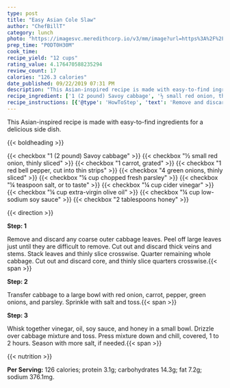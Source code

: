 ```yaml
---
type: post
title: "Easy Asian Cole Slaw"
author: "ChefBillT"
category: lunch
photo: "https://imagesvc.meredithcorp.io/v3/mm/image?url=https%3A%2F%2Fimages.media-allrecipes.com%2Fuserphotos%2F3797868.jpg"
prep_time: "P0DT0H30M"
cook_time: 
recipe_yield: "12 cups"
rating_value: 4.176470588235294
review_count: 17
calories: "126.3 calories"
date_published: 09/22/2019 07:31 PM
description: "This Asian-inspired recipe is made with easy-to-find ingredients for a delicious side dish."
recipe_ingredient: ['1 (2 pound) Savoy cabbage', '½ small red onion, thinly sliced', '1 carrot, grated', '1 red bell pepper, cut into thin strips', '4 green onions, thinly sliced', '¼ cup chopped fresh parsley', '¼ teaspoon salt, or to taste', '¼ cup cider vinegar', '¼ cup extra-virgin olive oil', '¼ cup low-sodium soy sauce', '2 tablespoons honey']
recipe_instructions: [{'@type': 'HowToStep', 'text': 'Remove and discard any coarse outer cabbage leaves. Peel off large leaves just until they are difficult to remove. Cut out and discard thick veins and stems. Stack leaves and thinly slice crosswise. Quarter remaining whole cabbage. Cut out and discard core, and thinly slice quarters crosswise.\n'}, {'@type': 'HowToStep', 'text': 'Transfer cabbage to a large bowl with red onion, carrot, pepper, green onions, and parsley. Sprinkle with salt and toss.\n'}, {'@type': 'HowToStep', 'text': 'Whisk together vinegar, oil, soy sauce, and honey in a small bowl. Drizzle over cabbage mixture and toss. Press mixture down and chill, covered, 1 to 2 hours. Season with more salt, if needed.\n'}]
---
```


This Asian-inspired recipe is made with easy-to-find ingredients for a delicious side dish. 

{{< boldheading >}}

{{< checkbox "1 (2 pound) Savoy cabbage" >}}
{{< checkbox "½ small red onion, thinly sliced" >}}
{{< checkbox "1  carrot, grated" >}}
{{< checkbox "1  red bell pepper, cut into thin strips" >}}
{{< checkbox "4  green onions, thinly sliced" >}}
{{< checkbox "¼ cup chopped fresh parsley" >}}
{{< checkbox "¼ teaspoon salt, or to taste" >}}
{{< checkbox "¼ cup cider vinegar" >}}
{{< checkbox "¼ cup extra-virgin olive oil" >}}
{{< checkbox "¼ cup low-sodium soy sauce" >}}
{{< checkbox "2 tablespoons honey" >}}


{{< direction >}}

**Step: 1**

Remove and discard any coarse outer cabbage leaves. Peel off large leaves just until they are difficult to remove. Cut out and discard thick veins and stems. Stack leaves and thinly slice crosswise. Quarter remaining whole cabbage. Cut out and discard core, and thinly slice quarters crosswise.{{< span >}}

**Step: 2**

Transfer cabbage to a large bowl with red onion, carrot, pepper, green onions, and parsley. Sprinkle with salt and toss.{{< span >}}

**Step: 3**

Whisk together vinegar, oil, soy sauce, and honey in a small bowl. Drizzle over cabbage mixture and toss. Press mixture down and chill, covered, 1 to 2 hours. Season with more salt, if needed.{{< span >}}

{{< nutrition >}}

**Per Serving:** 126 calories; protein 3.1g; carbohydrates 14.3g; fat 7.2g; sodium 376.1mg.